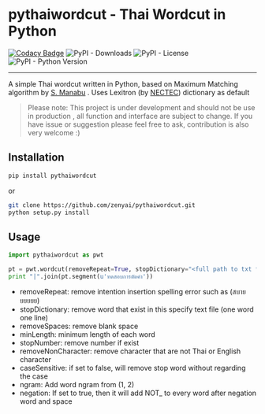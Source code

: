 # pythaiwordcut - Thai Wordcut in Python

[![Codacy Badge](https://api.codacy.com/project/badge/Grade/c4cb39daa5a54ffd9c1a797072e0f6d2)](https://www.codacy.com/app/narongdejsrn/pythaiwordcut?utm_source=github.com&amp;utm_medium=referral&amp;utm_content=narongdejsrn/pythaiwordcut&amp;utm_campaign=Badge_Grade)
![PyPI - Downloads](https://img.shields.io/pypi/dm/pythaiwordcut.svg)
![PyPI - License](https://img.shields.io/pypi/l/pythaiwordcut.svg)
![PyPI - Python Version](https://img.shields.io/pypi/pyversions/pythaiwordcut.svg)

-----

A simple Thai wordcut written in Python, based on Maximum Matching algorithm by [S. Manabu](http://www.aclweb.org/anthology/E14-4016)
. Uses Lexitron (by [NECTEC](http://www.sansarn.com/lexto/license-lexitron.php)) dictionary as default

> Please note: This project is under development and should not be use in production , all function and interface are subject to change. If you have issue or suggestion please feel free to ask, contribution is also very welcome :)

## Installation

```bash
pip install pythaiwordcut
```

or

```bash
git clone https://github.com/zenyai/pythaiwordcut.git
python setup.py install
```

## Usage

```python
import pythaiwordcut as pwt

pt = pwt.wordcut(removeRepeat=True, stopDictionary="<full path to txt file>", removeSpaces=True, minLength=1, stopNumber=False, removeNonCharacter=False, caseSensitive=True, ngram=(1, 2), negation=False)
print "|".join(pt.segment(u'ทดสอบการตัดคำ'))
```
  * removeRepeat: remove intention insertion spelling error such as (สบายยยยยย)
  * stopDictionary: remove word that exist in this specify text file (one word one line)
  * removeSpaces: remove blank space
  * minLength: minimum length of each word
  * stopNumber: remove number if exist
  * removeNonCharacter: remove character that are not Thai or English character
  * caseSensitive: if set to false, will remove stop word without regarding the case
  * ngram: Add word ngram from (1, 2)
  * negation: If set to true, then it will add NOT_ to every word after negation word and space

